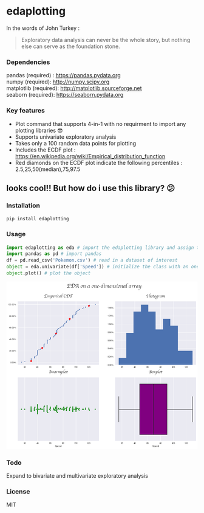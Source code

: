 # edaplotting

In the words of John Turkey :
> Exploratory data analysis can never be the whole story, but nothing else can serve as the foundation stone.


### Dependencies

pandas (required) : https://pandas.pydata.org  
numpy (required): http://numpy.scipy.org  
matplotlib (required): http://matplotlib.sourceforge.net  
seaborn (required): https://seaborn.pydata.org  

### Key features

* Plot command that supports 4-in-1 with no requirment to import any plotting libraries :sunglasses:
* Supports univariate exploratory analysis 
* Takes only a 100 random data points for plotting
* Includes the ECDF plot : https://en.wikipedia.org/wiki/Empirical_distribution_function
* Red diamonds on the ECDF plot indicate the following percentiles : 2.5,25,50(median),75,97.5

## looks cool!! But how do i use this library? :confused:

### Installation

```
pip install edaplotting
```

### Usage

```python
import edaplotting as eda # import the edaplotting library and assign the alias eda
import pandas as pd # import pandas
df = pd.read_csv('Pokemon.csv') # read in a dataset of interest 
object = eda.univariate(df['Speed']) # initialize the class with an one-dimensional array
object.plot() # plot the object
```

![png](image.png)


### Todo

Expand to bivariate and multivariate exploratory analysis

### License

MIT
